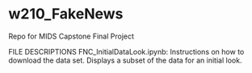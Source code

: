 # w210_FakeNews
Repo for MIDS Capstone Final Project

FILE DESCRIPTIONS
FNC_InitialDataLook.ipynb: Instructions on how to download the data set. Displays a subset of the data for an initial look.
